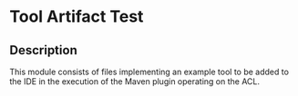 # Tool Artifact Test

## Description
This module consists of files implementing an example tool to be added to the IDE in the execution of the Maven plugin
operating on the ACL.